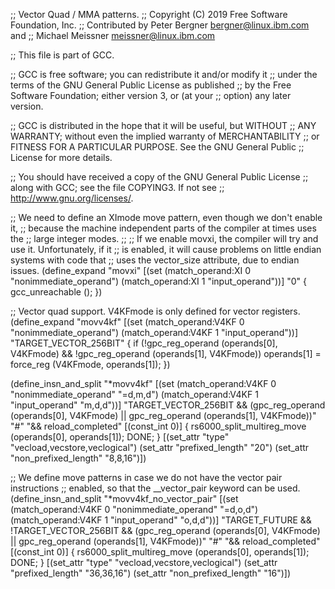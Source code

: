 ;; Vector Quad / MMA patterns.
;; Copyright (C) 2019 Free Software Foundation, Inc.
;; Contributed by Peter Bergner <bergner@linux.ibm.com> and
;;		  Michael Meissner <meissner@linux.ibm.com>

;; This file is part of GCC.

;; GCC is free software; you can redistribute it and/or modify it
;; under the terms of the GNU General Public License as published
;; by the Free Software Foundation; either version 3, or (at your
;; option) any later version.

;; GCC is distributed in the hope that it will be useful, but WITHOUT
;; ANY WARRANTY; without even the implied warranty of MERCHANTABILITY
;; or FITNESS FOR A PARTICULAR PURPOSE.  See the GNU General Public
;; License for more details.

;; You should have received a copy of the GNU General Public License
;; along with GCC; see the file COPYING3.  If not see
;; <http://www.gnu.org/licenses/>.

;; We need to define an XImode move pattern, even though we don't enable it,
;; because the machine independent parts of the compiler at times uses the
;; large integer modes.
;;
;; If we enable movxi, the compiler will try and use it.  Unfortunately, if it
;; is enabled, it will cause problems on little endian systems with code that
;; uses the vector_size attribute, due to endian issues.
(define_expand "movxi"
  [(set (match_operand:XI 0 "nonimmediate_operand")
	(match_operand:XI 1 "input_operand"))]
  "0"
{
  gcc_unreachable ();
})

;; Vector quad support.  V4KFmode is only defined for vector registers.
(define_expand "movv4kf"
  [(set (match_operand:V4KF 0 "nonimmediate_operand")
	(match_operand:V4KF 1 "input_operand"))]
  "TARGET_VECTOR_256BIT"
{
  if (!gpc_reg_operand (operands[0], V4KFmode)
      && !gpc_reg_operand (operands[1], V4KFmode))
    operands[1] = force_reg (V4KFmode, operands[1]);
})

(define_insn_and_split "*movv4kf"
  [(set (match_operand:V4KF 0 "nonimmediate_operand" "=d,m,d")
	(match_operand:V4KF 1 "input_operand" "m,d,d"))]
  "TARGET_VECTOR_256BIT
   && (gpc_reg_operand (operands[0], V4KFmode)
       || gpc_reg_operand (operands[1], V4KFmode))"
  "#"
  "&& reload_completed"
  [(const_int 0)]
{
  rs6000_split_multireg_move (operands[0], operands[1]);
  DONE;
}
  [(set_attr "type" "vecload,vecstore,veclogical")
   (set_attr "prefixed_length" "20")
   (set_attr "non_prefixed_length" "8,8,16")])

;; We define move patterns in case we do not have the vector pair instructions
;; enabled, so that the __vector_pair keyword can be used.
(define_insn_and_split "*movv4kf_no_vector_pair"
  [(set (match_operand:V4KF 0 "nonimmediate_operand" "=d,o,d")
	(match_operand:V4KF 1 "input_operand" "o,d,d"))]
  "TARGET_FUTURE && !TARGET_VECTOR_256BIT
   && (gpc_reg_operand (operands[0], V4KFmode)
       || gpc_reg_operand (operands[1], V4KFmode))"
  "#"
  "&& reload_completed"
  [(const_int 0)]
{
  rs6000_split_multireg_move (operands[0], operands[1]);
  DONE;
}
  [(set_attr "type" "vecload,vecstore,veclogical")
   (set_attr "prefixed_length" "36,36,16")
   (set_attr "non_prefixed_length" "16")])
